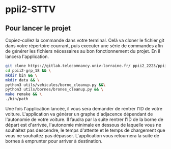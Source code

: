 # ppii2-STTV

## Pour lancer le projet
  
Copiez-collez la commande dans votre terminal. Celà va cloner le fichier git dans votre répertoire courrant, puis executer une série de commandes afin de générer les fichiers nécessaires au bon fonctionnement du projet. En il lancera l'application.
```bash
git clone https://gitlab.telecomnancy.univ-lorraine.fr/ ppii2_2223/ppii2-grp_18 && \
cd ppii2-grp_18 && \
mkdir bin && \
mkdir data && \
python3 utils/vehicules/borne_cleanup.py &&\
python3 utils/bornes/brones_cleanup.py && \
make remake && \
./bin/path
```

Une fois l'application lancée, il vous sera demander de rentrer l'ID de votre voiture. L'application va générer un graphe d'adjacence dépendant de l'autonomie de votre voiture. Il faudra par la suite rentrer l'ID de la borne de départ est d'arrivée, l'autonomie minimale en dessous de laquelle vous ne souhaitez pas descendre, le temps d'attente et le temps de chargement que vous ne souhaitez pas dépasser. L'application vous retournera la suite de bornes à emprunter pour arriver à destination.
